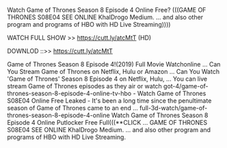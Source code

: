Watch Game of Thrones Season 8 Episode 4 Online Free?
(((GAME OF THRONES S08E04 SEE ONLINE KhalDrogo Medium. ... and also other program and programs of HBO with HD Live Streaming))))

WATCH FULL SHOW  >> https://cutt.ly/atcMtT (HD)

DOWNLOD ::>> https://cutt.ly/atcMtT 

Game of Thrones Season 8 Episode 4!(2019) Full Movie Watchonline ...
Can You Stream Game of Thrones on Netflix, Hulu or Amazon ...
Can You Watch 'Game of Thrones' Season 8 Episode 4 on Netflix, Hulu, ... You can live stream Game of Thrones episodes as they air or watch 
got-4/game-of-thrones-season-8-episode-4-online-tv-hbo -
Watch Game of Thrones S08E04 Online Free Leaked - It's been a long time since the penultimate season of Game of Thrones came to an end ...
full-3d-watch/game-of-thrones-season-8-episode-4-online 
Watch Game of Thrones Season 8 Episode 4 Online Putlocker Free Full(((**CLICK ... GAME OF THRONES S08E04 SEE ONLINE KhalDrogo Medium. ... and also other program and programs of HBO with HD Live Streaming.
